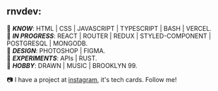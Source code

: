 rnvdev:<br>
---
🔘  ***KNOW***: HTML | CSS | JAVASCRIPT | TYPESCRIPT | BASH | VERCEL.<br>
🔘  ***IN PROGRESS***: REACT | ROUTER | REDUX | STYLED-COMPONENT | POSTGRESQL | MONGODB.<br>
🔘  ***DESIGN***: PHOTOSHOP | FIGMA.<br>
🔘  ***EXPERIMENTS***: APIs | RUST.<br>
🔘  ***HOBBY***: DRAWN | MUSIC | BROOKLYN 99.<br>

📷 I have a project at <a href="http://instagram.com/rnvdev>instagram">instagram</a>, it's tech cards. Follow me!
